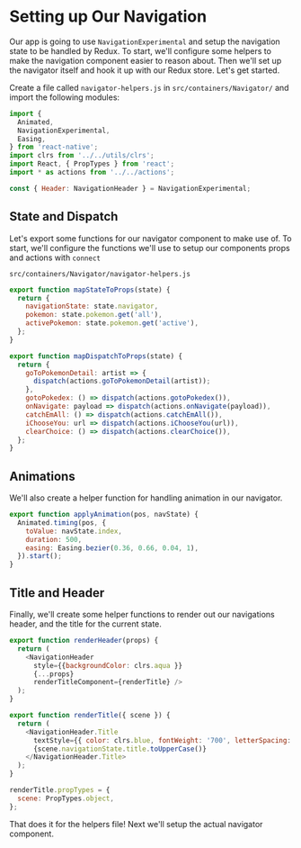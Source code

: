 # Setting up Our Navigation

Our app is going to use `NavigationExperimental` and setup the navigation state to be handled by Redux. To start, we'll configure some helpers to make the navigation component easier to reason about. Then we'll set up the navigator itself and hook it up with our Redux store. Let's get started.

Create a file called `navigator-helpers.js` in `src/containers/Navigator/` and import the following modules:

```javascript
import {
  Animated,
  NavigationExperimental,
  Easing,
} from 'react-native';
import clrs from '../../utils/clrs';
import React, { PropTypes } from 'react';
import * as actions from '../../actions';

const { Header: NavigationHeader } = NavigationExperimental;
```

## State and Dispatch

Let's export some functions for our navigator component to make use of. To start, we'll configure the functions we'll use to setup our components props and actions with `connect`


`src/containers/Navigator/navigator-helpers.js`
```javascript
export function mapStateToProps(state) {
  return {
    navigationState: state.navigator,
    pokemon: state.pokemon.get('all'),
    activePokemon: state.pokemon.get('active'),
  };
}

export function mapDispatchToProps(state) {
  return {
    goToPokemonDetail: artist => {
      dispatch(actions.goToPokemonDetail(artist));
    },
    gotoPokedex: () => dispatch(actions.gotoPokedex()),
    onNavigate: payload => dispatch(actions.onNavigate(payload)),
    catchEmAll: () => dispatch(actions.catchEmAll()),
    iChooseYou: url => dispatch(actions.iChooseYou(url)),
    clearChoice: () => dispatch(actions.clearChoice()),
  };
}
```

## Animations

We'll also create a helper function for handling animation in our navigator.

```javascript
export function applyAnimation(pos, navState) {
  Animated.timing(pos, {
    toValue: navState.index,
    duration: 500,
    easing: Easing.bezier(0.36, 0.66, 0.04, 1),
  }).start();
}
```

## Title and Header

Finally, we'll create some helper functions to render out our navigations header, and the title for the current state.

```javascript
export function renderHeader(props) {
  return (
    <NavigationHeader
      style={{backgroundColor: clrs.aqua }}
      {...props}
      renderTitleComponent={renderTitle} />
  );
}
```

```javascript
export function renderTitle({ scene }) {
  return (
    <NavigationHeader.Title
      textStyle={{ color: clrs.blue, fontWeight: '700', letterSpacing: 1 }}>
      {scene.navigationState.title.toUpperCase()}
    </NavigationHeader.Title>
  );
}

renderTitle.propTypes = {
  scene: PropTypes.object,
};
```

That does it for the helpers file! Next we'll setup the actual navigator component.
